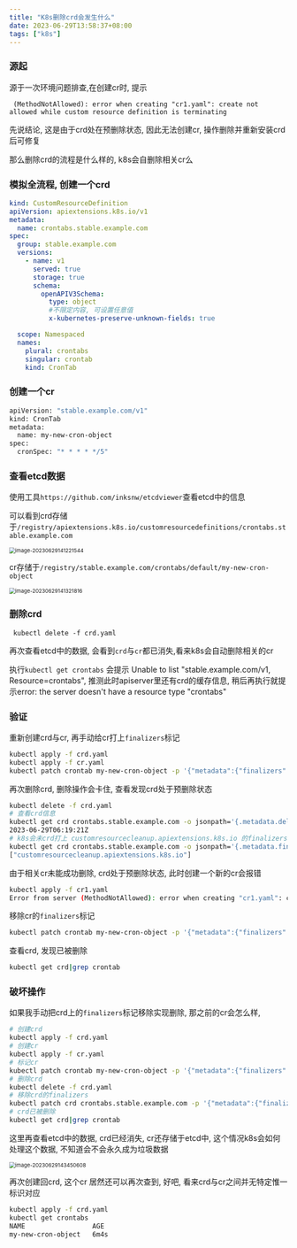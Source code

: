 ```yaml
---
title: "K8s删除crd会发生什么"
date: 2023-06-29T13:58:37+08:00
tags: ["k8s"]
---
```


### 源起

源于一次环境问题排查,在创建cr时, 提示

```
 (MethodNotAllowed): error when creating "cr1.yaml": create not allowed while custom resource definition is terminating
```

先说结论, 这是由于crd处在预删除状态, 因此无法创建cr, 操作删除并重新安装crd后可修复 

那么删除crd的流程是什么样的, k8s会自删除相关cr么

### 模拟全流程, 创建一个crd

```yaml
kind: CustomResourceDefinition
apiVersion: apiextensions.k8s.io/v1
metadata:
  name: crontabs.stable.example.com
spec:
  group: stable.example.com
  versions:
    - name: v1
      served: true
      storage: true
      schema:
        openAPIV3Schema:
          type: object
          #不限定内容, 可设置任意值
          x-kubernetes-preserve-unknown-fields: true

  scope: Namespaced
  names:
    plural: crontabs
    singular: crontab
    kind: CronTab
```

### 创建一个cr

```bash
apiVersion: "stable.example.com/v1"
kind: CronTab
metadata:
  name: my-new-cron-object
spec:
  cronSpec: "* * * * */5"
```

### 查看etcd数据

使用工具`https://github.com/inksnw/etcdviewer`查看etcd中的信息

可以看到crd存储于`/registry/apiextensions.k8s.io/customresourcedefinitions/crontabs.stable.example.com`

<img src="http://inksnw.asuscomm.com:3001/blog/k8s删除crd会发生什么_2ce0d3a45a47e6ce641edf35623906e8.png" alt="image-20230629141221544" style="zoom:67%;" />

cr存储于`/registry/stable.example.com/crontabs/default/my-new-cron-object`

<img src="http://inksnw.asuscomm.com:3001/blog/k8s删除crd会发生什么_1d72f5c14a77fb775722bd1ebaf74c0d.png" alt="image-20230629141321816" style="zoom:67%;" />

### 删除crd

```
 kubectl delete -f crd.yaml 
```

再次查看etcd中的数据, 会看到`crd`与`cr`都已消失,看来k8s会自动删除相关的cr

执行`kubectl get crontabs` 会提示 Unable to list "stable.example.com/v1, Resource=crontabs", 推测此时apiserver里还有crd的缓存信息, 稍后再执行就提示error: the server doesn't have a resource type "crontabs"

### 验证

重新创建crd与cr, 再手动给cr打上`finalizers`标记

```bash
kubectl apply -f crd.yaml 
kubectl apply -f cr.yaml 
kubectl patch crontab my-new-cron-object -p '{"metadata":{"finalizers":["abc"]}}' --type=merge
```

再次删除crd, 删除操作会卡住, 查看发现crd处于预删除状态

```bash
kubectl delete -f crd.yaml
# 查看crd信息
kubectl get crd crontabs.stable.example.com -o jsonpath='{.metadata.deletionTimestamp}'
2023-06-29T06:19:21Z
# k8s会未crd打上 customresourcecleanup.apiextensions.k8s.io 的finalizers标记
kubectl get crd crontabs.stable.example.com -o jsonpath='{.metadata.finalizers}'
["customresourcecleanup.apiextensions.k8s.io"]
```

由于相关cr未能成功删除, crd处于预删除状态, 此时创建一个新的cr会报错

```bash
kubectl apply -f cr1.yaml 
Error from server (MethodNotAllowed): error when creating "cr1.yaml": create not allowed while custom resource definition is terminating
```

移除cr的`finalizers`标记

```bash
kubectl patch crontab my-new-cron-object -p '{"metadata":{"finalizers":null}}' --type=merge
```

查看crd, 发现已被删除

```bash
kubectl get crd|grep crontab
```

### 破坏操作

如果我手动把crd上的`finalizers`标记移除实现删除, 那之前的cr会怎么样,

```bash
# 创建crd
kubectl apply -f crd.yaml
# 创建cr
kubectl apply -f cr.yaml
# 标记cr
kubectl patch crontab my-new-cron-object -p '{"metadata":{"finalizers":["abc"]}}' --type=merge
# 删除crd
kubectl delete -f crd.yaml
# 移除crd的finalizers
kubectl patch crd crontabs.stable.example.com -p '{"metadata":{"finalizers":null}}' --type=merge
# crd已被删除
kubectl get crd|grep crontab
```

这里再查看etcd中的数据, crd已经消失, cr还存储于etcd中, 这个情况k8s会如何处理这个数据, 不知道会不会永久成为垃圾数据

<img src="http://inksnw.asuscomm.com:3001/blog/k8s删除crd会发生什么_dbf2638650507e005821955a15a7a1cf.png" alt="image-20230629143450608" style="zoom:67%;" />

再次创建回crd, 这个cr 居然还可以再次查到, 好吧, 看来crd与cr之间并无特定惟一标识对应

```bash
kubectl apply -f crd.yaml
kubectl get crontabs
NAME                 AGE
my-new-cron-object   6m4s
```


